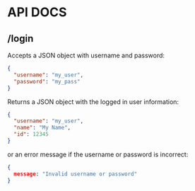 # API DOCS

## /login 

Accepts a JSON object with username and password:

```json
{
  "username": "my_user",
  "password": "my_pass"
}
```

Returns a JSON object with the logged in user information:

```json
{ 
  "username": "my_user",
  "name": "My Name",
  "id": 12345
}
```

or an error message if the username or password is incorrect:

```json
{ 
  message: "Invalid username or password"
}
```
